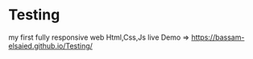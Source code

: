# Testing
my first fully responsive web Html,Css,Js
live Demo => https://bassam-elsaied.github.io/Testing/
